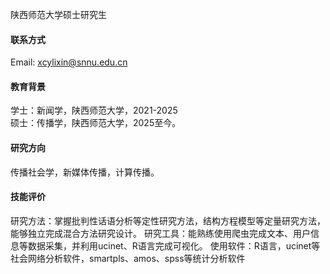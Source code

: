 
陕西师范大学硕士研究生

#### 联系方式
Email: xcylixin@snnu.edu.cn

#### 教育背景
学士：新闻学，陕西师范大学，2021-2025\
硕士：传播学，陕西师范大学，2025至今。

#### 研究方向
传播社会学，新媒体传播，计算传播。

#### 技能评价
研究方法：掌握批判性话语分析等定性研究方法，结构方程模型等定量研究方法，能够独立完成混合方法研究设计。
研究工具：能熟练使用爬虫完成文本、用户信息等数据采集，并利用ucinet、R语言完成可视化。
使用软件：R语言，ucinet等社会网络分析软件，smartpls、amos、spss等统计分析软件

